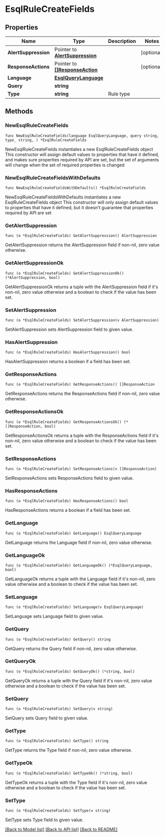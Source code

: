 # EsqlRuleCreateFields

## Properties

Name | Type | Description | Notes
------------ | ------------- | ------------- | -------------
**AlertSuppression** | Pointer to [**AlertSuppression**](AlertSuppression.md) |  | [optional] 
**ResponseActions** | Pointer to [**[]ResponseAction**](ResponseAction.md) |  | [optional] 
**Language** | [**EsqlQueryLanguage**](EsqlQueryLanguage.md) |  | 
**Query** | **string** |  | 
**Type** | **string** | Rule type | 

## Methods

### NewEsqlRuleCreateFields

`func NewEsqlRuleCreateFields(language EsqlQueryLanguage, query string, type_ string, ) *EsqlRuleCreateFields`

NewEsqlRuleCreateFields instantiates a new EsqlRuleCreateFields object
This constructor will assign default values to properties that have it defined,
and makes sure properties required by API are set, but the set of arguments
will change when the set of required properties is changed

### NewEsqlRuleCreateFieldsWithDefaults

`func NewEsqlRuleCreateFieldsWithDefaults() *EsqlRuleCreateFields`

NewEsqlRuleCreateFieldsWithDefaults instantiates a new EsqlRuleCreateFields object
This constructor will only assign default values to properties that have it defined,
but it doesn't guarantee that properties required by API are set

### GetAlertSuppression

`func (o *EsqlRuleCreateFields) GetAlertSuppression() AlertSuppression`

GetAlertSuppression returns the AlertSuppression field if non-nil, zero value otherwise.

### GetAlertSuppressionOk

`func (o *EsqlRuleCreateFields) GetAlertSuppressionOk() (*AlertSuppression, bool)`

GetAlertSuppressionOk returns a tuple with the AlertSuppression field if it's non-nil, zero value otherwise
and a boolean to check if the value has been set.

### SetAlertSuppression

`func (o *EsqlRuleCreateFields) SetAlertSuppression(v AlertSuppression)`

SetAlertSuppression sets AlertSuppression field to given value.

### HasAlertSuppression

`func (o *EsqlRuleCreateFields) HasAlertSuppression() bool`

HasAlertSuppression returns a boolean if a field has been set.

### GetResponseActions

`func (o *EsqlRuleCreateFields) GetResponseActions() []ResponseAction`

GetResponseActions returns the ResponseActions field if non-nil, zero value otherwise.

### GetResponseActionsOk

`func (o *EsqlRuleCreateFields) GetResponseActionsOk() (*[]ResponseAction, bool)`

GetResponseActionsOk returns a tuple with the ResponseActions field if it's non-nil, zero value otherwise
and a boolean to check if the value has been set.

### SetResponseActions

`func (o *EsqlRuleCreateFields) SetResponseActions(v []ResponseAction)`

SetResponseActions sets ResponseActions field to given value.

### HasResponseActions

`func (o *EsqlRuleCreateFields) HasResponseActions() bool`

HasResponseActions returns a boolean if a field has been set.

### GetLanguage

`func (o *EsqlRuleCreateFields) GetLanguage() EsqlQueryLanguage`

GetLanguage returns the Language field if non-nil, zero value otherwise.

### GetLanguageOk

`func (o *EsqlRuleCreateFields) GetLanguageOk() (*EsqlQueryLanguage, bool)`

GetLanguageOk returns a tuple with the Language field if it's non-nil, zero value otherwise
and a boolean to check if the value has been set.

### SetLanguage

`func (o *EsqlRuleCreateFields) SetLanguage(v EsqlQueryLanguage)`

SetLanguage sets Language field to given value.


### GetQuery

`func (o *EsqlRuleCreateFields) GetQuery() string`

GetQuery returns the Query field if non-nil, zero value otherwise.

### GetQueryOk

`func (o *EsqlRuleCreateFields) GetQueryOk() (*string, bool)`

GetQueryOk returns a tuple with the Query field if it's non-nil, zero value otherwise
and a boolean to check if the value has been set.

### SetQuery

`func (o *EsqlRuleCreateFields) SetQuery(v string)`

SetQuery sets Query field to given value.


### GetType

`func (o *EsqlRuleCreateFields) GetType() string`

GetType returns the Type field if non-nil, zero value otherwise.

### GetTypeOk

`func (o *EsqlRuleCreateFields) GetTypeOk() (*string, bool)`

GetTypeOk returns a tuple with the Type field if it's non-nil, zero value otherwise
and a boolean to check if the value has been set.

### SetType

`func (o *EsqlRuleCreateFields) SetType(v string)`

SetType sets Type field to given value.



[[Back to Model list]](../README.md#documentation-for-models) [[Back to API list]](../README.md#documentation-for-api-endpoints) [[Back to README]](../README.md)


